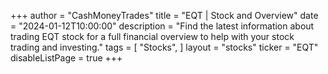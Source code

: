 +++
author = "CashMoneyTrades"
title = "EQT | Stock and Overview"
date = "2024-01-12T10:00:00"
description = "Find the latest information about trading EQT stock for a full financial overview to help with your stock trading and investing."
tags = [
   "Stocks",
]
layout = "stocks"
ticker = "EQT"
disableListPage = true
+++

